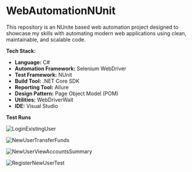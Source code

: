 # WebAutomationNUnit
This repository is an NUnite based web automation project designed to showcase my skills with automating modern web applications using clean, maintainable, and scalable code.

**Tech Stack:**  
- **Language:** C#  
- **Automation Framework:** Selenium WebDriver  
- **Test Framework:** NUnit  
- **Build Tool:** .NET Core SDK  
- **Reporting Tool:** Allure  
- **Design Pattern:** Page Object Model (POM)  
- **Utilities:** WebDriverWait
- **IDE:** Visual Studio

**Test Runs**

![LoginExistingUser](https://github.com/user-attachments/assets/7ad0623e-3ec4-4d83-bc9d-2fa1e7a15c23)

![NewUserTransferFunds](https://github.com/user-attachments/assets/8c6f471b-7b82-45c7-89bd-0bd8e3df5ffd)

![NewUserViewAccountsSummary](https://github.com/user-attachments/assets/23fe6bab-77bc-41ae-a645-7fddbcea93d6)

![RegisterNewUserTest](https://github.com/user-attachments/assets/12bc10f8-ebe1-4829-82d9-5d49d20592f5)
